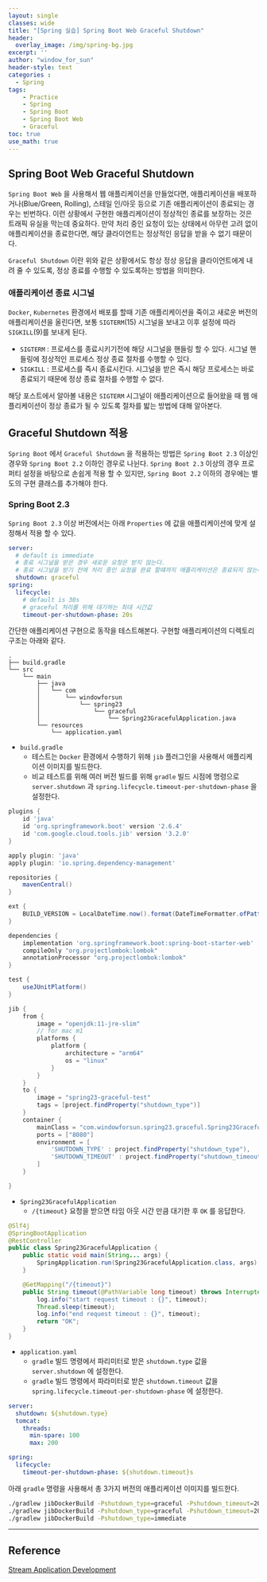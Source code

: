 ```yaml
--- 
layout: single
classes: wide
title: "[Spring 실습] Spring Boot Web Graceful Shutdown"
header:
  overlay_image: /img/spring-bg.jpg
excerpt: ''
author: "window_for_sun"
header-style: text
categories :
  - Spring
tags:
    - Practice
    - Spring
    - Spring Boot
    - Spring Boot Web
    - Graceful
toc: true
use_math: true
---  
```


## Spring Boot Web Graceful Shutdown
`Spring Boot Web` 을 사용해서 웹 애플리케이션을 만들었다면, 
애플리케이션을 배포하거나(Blue/Green, Rolling), 스테일 인/아웃 등으로 기존 애플리케이션이 종료되는 경우는 빈번하다. 
이런 상황에서 구현한 애플리케이션이 정상적인 종료를 보장하는 것은 트래픽 유실을 막는데 중요하다. 
만약 처리 중인 요청이 있는 상태에서 아무런 고려 없이 애플리케이션을 종료한다면, 
해당 클라이언트는 정상적인 응답을 받을 수 없기 때문이다. 

`Graceful Shutdown` 이란 위와 같은 상황에서도 항상 정상 응답을 클라이언트에게 내려 줄 수 있도록, 
정상 종료를 수행할 수 있도록하는 방법을 의미한다.  

### 애플리케이션 종료 시그널
`Docker`, `Kubernetes` 환경에서 배포를 할때 기존 애플리케이션을 죽이고 새로운 버전의 애플리케이션을 올린다면, 
보통 `SIGTERM`(15) 시그널을 보내고 이후 설정에 따라 `SIGKILL`(9)를 보내게 된다. 

- `SIGTERM` : 프로세스를 종료시키기전에 해당 시그널을 핸들링 할 수 있다. 시그널 핸들링에 정상적인 프로세스 정상 종료 절차를 수행할 수 있다.  
- `SIGKILL` : 프로세스를 즉시 종료시킨다. 시그널을 받은 즉시 해당 프로세스는 바로 종료되기 때문에 정상 종료 절차를 수행할 수 없다. 

해당 포스트에서 알아볼 내용은 `SIGTERM` 시그널이 애플리케이션으로 들어왔을 때 웹 애플리케이션이 정상 종료가 될 수 있도록 절차를 밟는 방법에 대해 알아본다.  


## Graceful Shutdown 적용
`Spring Boot` 에서 `Graceful Shutdown` 을 적용하는 방법은 
`Spring Boot 2.3` 이상인 경우와 `Spring Boot 2.2` 이하인 경우로 나뉜다. 
`Spring Boot 2.3` 이상의 경우 프로퍼티 설정을 바탕으로 손쉽게 적용 할 수 있지만, 
`Spring Boot 2.2` 이하의 경우에는 별도의 구현 클래스를 추가해야 한다.  


### Spring Boot 2.3
`Spring Boot 2.3` 이상 버전에서는 아래 `Properties` 에 값을 애플리케이션에 맞게 설정해서 적용 할 수 있다.  

```yaml
server:
  # default is immediate
  # 종료 시그널을 받은 경우 새로운 요청은 받지 않는다. 
  # 종료 시그널을 받기 전에 처리 중인 요청을 완료 할떄까지 애플리케이션은 종료되지 않는다. 
  shutdown: graceful
spring:
  lifecycle:
    # default is 30s
    # graceful 처리를 위해 대기하는 최대 시간값
    timeout-per-shutdown-phase: 20s
```  

간단한 애플리케이션 구현으로 동작을 테스트해본다. 
구현할 애플리케이션의 디렉토리 구조는 아래와 같다.  

```
.
├── build.gradle
└── src
    └── main
        ├── java
        │   └── com
        │       └── windowforsun
        │           └── spring23
        │               └── graceful
        │                   └── Spring23GracefulApplication.java
        └── resources
            └── application.yaml
```  

- `build.gradle`
  - 테스트는 `Docker` 환경에서 수행하기 위해 `jib` 플러그인을 사용해서 애플리케이션 이미지를 빌드한다. 
  - 비교 테스트를 위해 여러 버전 빌드를 위해 `gradle` 빌드 시점에 명령으로 `server.shutdown` 과 `spring.lifecycle.timeout-per-shutdown-phase` 을 설정한다. 

```groovy
plugins {
    id 'java'
    id 'org.springframework.boot' version '2.6.4'
    id 'com.google.cloud.tools.jib' version '3.2.0'
}

apply plugin: 'java'
apply plugin: 'io.spring.dependency-management'

repositories {
    mavenCentral()
}

ext {
    BUILD_VERSION = LocalDateTime.now().format(DateTimeFormatter.ofPattern("yyyyMMddHHmmss"));
}

dependencies {
    implementation 'org.springframework.boot:spring-boot-starter-web'
    compileOnly "org.projectlombok:lombok"
    annotationProcessor "org.projectlombok:lombok"
}

test {
    useJUnitPlatform()
}

jib {
    from {
        image = "openjdk:11-jre-slim"
        // for mac m1
        platforms {
            platform {
                architecture = "arm64"
                os = "linux"
            }
        }
    }
    to {
        image = "spring23-graceful-test"
        tags = [project.findProperty("shutdown_type")]
    }
    container {
        mainClass = "com.windowforsun.spring23.graceful.Spring23GracefulApplication"
        ports = ["8080"]
        environment = [
            'SHUTDOWN_TYPE' : project.findProperty("shutdown_type"),
            'SHUTDOWN_TIMEOUT' : project.findProperty("shutdown_timeout")
        ]
    }

}
```  

- `Spring23GracefulApplication`
  - `/{timeout}` 요청을 받으면 타임 아웃 시간 만큼 대기한 후 `OK` 를 응답한다. 

```java
@Slf4j
@SpringBootApplication
@RestController
public class Spring23GracefulApplication {
    public static void main(String... args) {
        SpringApplication.run(Spring23GracefulApplication.class, args);
    }

    @GetMapping("/{timeout}")
    public String timeout(@PathVariable long timeout) throws InterruptedException {
        log.info("start request timeout : {}", timeout);
        Thread.sleep(timeout);
        log.info("end request timeout : {}", timeout);
        return "OK";
    }
}
```  

- `application.yaml`
  - `gradle` 빌드 명령에서 파리미터로 받은 `shutdown.type` 값을 `server.shutdown` 에 설정한다. 
  - `gradle` 빌드 명령에서 파라미터로 받은 `shutdown.timeout` 값을 `spring.lifecycle.timeout-per-shutdown-phase` 에 설정한다. 

```yaml
server:
  shutdown: ${shutdown.type}
  tomcat:
    threads:
      min-spare: 100
      max: 200

spring:
  lifecycle:
    timeout-per-shutdown-phase: ${shutdown.timeout}s
```  

아래 `gradle` 명령을 사용해서 총 3가지 버전의 애플리케이션 이미지를 빌드한다.  

```bash
./gradlew jibDockerBuild -Pshutdown_type=graceful -Pshutdown_timeout=20
./gradlew jibDockerBuild -Pshutdown_type=graceful -Pshutdown_timeout=20000
./gradlew jibDockerBuild -Pshutdown_type=immediate
```  










---  
## Reference
[Stream Application Development](https://dataflow.spring.io/docs/stream-developer-guides/streams/standalone-stream-sample/)  